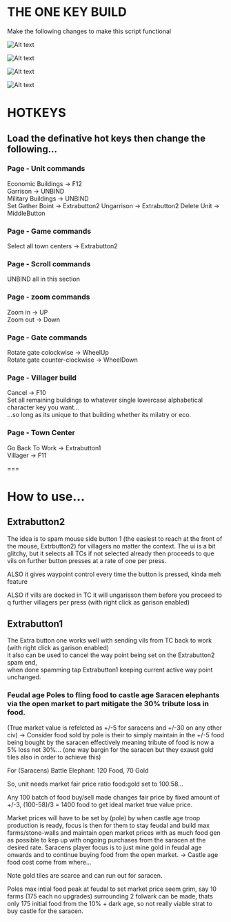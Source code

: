 # THE ONE KEY BUILD

Make the following changes to make this script functional

![Alt text](image.png)  
  
![Alt text](image-1.png)  
  
![Alt text](image-2.png)  
  
![Alt text](image-3.png)  
  
  
# HOTKEYS  
## Load the definative hot keys then change the following...  
  
### Page - Unit commands  
Economic Buildings -> F12  
Garrison -> UNBIND  
Military Buildings -> UNBIND  
Set Gather Boint -> Extrabutton2 
Ungarrison -> Extrabutton2 
Delete Unit -> MiddleButton
  
### Page - Game commands  
Select all town centers -> Extrabutton2  
  
### Page - Scroll commands  
UNBIND all in this section  
  
### Page - zoom commands  
Zoom in -> UP  
Zoom out -> Down  
  
### Page - Gate commands  
Rotate gate colockwise -> WheelUp  
Rotate gate counter-clockwise -> WheelDown  
  
### Page - Villager build  
Cancel -> F10  
Set all remaining buildings to whatever single lowercase alphabetical character key you want...  
...so long as its unique to that building whether its milatry or eco.  

### Page - Town Center  
Go Back To Work -> Extrabutton1  
Villager -> F11  

===

# How to use...
## Extrabutton2  
The idea is to spam mouse side button 1 (the easiest to reach at the front of the mouse, Extrbutton2) for villagers no matter the context.
The ui is a bit glitchy, but it selects all TCs if not selected already then proceeds to que vils on further button presses at a rate of one per press.  
  
ALSO it gives waypoint control every time the button is pressed, kinda meh feature    
  
ALSO if vills are docked in TC it will ungarisson them before you proceed to q further villagers per press (with right click as garison enabled)
  
## Extrabutton1  
The Extra button one works well with sending vils from TC back to work (with right click as garison enabled)  
it also can be used to cancel the way point being set on the Extrabutton2 spam end,  
when done spamming tap Extrabutton1 keeping current active way point unchanged.
  
### Feudal age Poles to fling food to castle age Saracen elephants via the open market to part mitigate the 30% tribute loss in food.
(True market value is refelcted as +/-5 for saracens and +/-30 on any other civ) -> Consider food sold by pole is their to simply maintain in the +/-5 food being bought by the saracen effectively meaning tribute of food is now a 5% loss not 30%... (one way bargin for the saracen but they exaust gold tiles also in order to achieve this)     
    
For (Saracens) Battle Elephant: 120 Food, 70 Gold  
  
So, unit needs market fair price ratio food:gold set to 100:58...  
  
Any 100 batch of food buy/sell made changes fair price by fixed amount of +/-3, (100-58)/3 = 1400 food to get ideal market true value price.    
  
Market prices will have to be set by (pole) by when castle age troop production is ready, focus is then for them to stay feudal and build max farms/stone-walls and maintain open market prices with as much food gen as possible to kep up with ongoing purchases from the saracen at the desired rate. Saracens player focus is to just mine gold in feudal age onwards and to continue buying food from the open market. -> Castle age food cost come from where...  
  
Note gold tiles are scarce and can run out for saracen.  
  
Poles max intial food peak at feudal to set market price seem grim, say 10 farms (175 each no upgrades) surrounding 2 folwark can be made, thats only 175 initial food from the 10% + dark age, so not really viable strat to buy castle for the saracen.     


  
